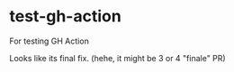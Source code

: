# test-gh-action
For testing GH Action

Looks like its final fix. (hehe, it might be 3 or 4 "finale" PR)
